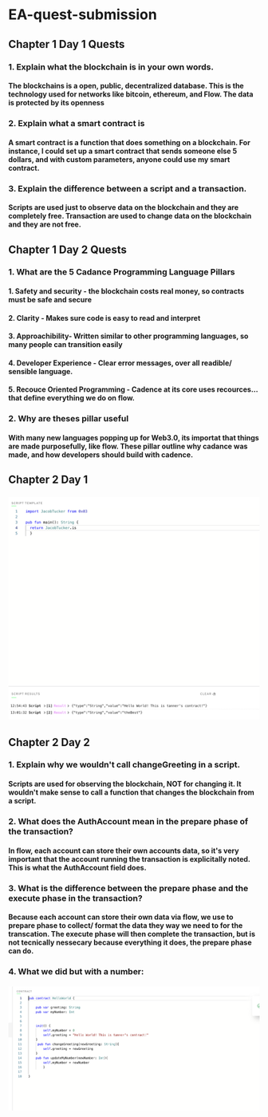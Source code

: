 # EA-quest-submission
## Chapter 1 Day 1 Quests
### 1. Explain what the blockchain is in your own words.
#### The blockchains is a open, public, decentralized database. This is the technology used for networks like bitcoin, ethereum, and Flow. The data is protected by its openness
### 2. Explain what a smart contract is
#### A smart contract is a function that does something on a blockchain. For instance, I could set up a smart contract that sends someone else 5 dollars, and with custom parameters, anyone could use my smart contract.
### 3. Explain the difference between a script and a transaction.
#### Scripts are used just to observe data on the blockchain and they are completely free. Transaction are used to change data on the blockchain and they are not free.
## Chapter 1 Day 2 Quests
### 1. What are the 5 Cadance Programming Language Pillars
#### 1. Safety and security - the blockchain costs real money, so contracts must be safe and secure
#### 2. Clarity - Makes sure code is easy to read and interpret
#### 3. Approachibility- Written similar to other programming languages, so many people can transition easily
#### 4. Developer Experience - Clear error messages, over all readible/ sensible language.
#### 5. Recouce Oriented Programming - Cadence at its core uses recources... that define everything we do on flow. 
### 2. Why are theses pillar useful
#### With many new languages popping up for Web3.0, its importat that things are made purposefully, like flow. These pillar outline why cadance was made, and how developers should build with cadence.
## Chapter 2 Day 1
### ![JacobTuckerImage](https://github.com/tanneruzzell/EA-quest-submission/blob/6ab19c76a4f64cee121744cae43ac616d2b7aa9d/Screen%20Shot%202022-05-08%20at%201.01.53%20PM.png)
## Chapter 2 Day 2
### 1. Explain why we wouldn't call changeGreeting in a script.
#### Scripts are used for observing the blockchain, NOT for changing it. It wouldn't make sense to call a function that changes the blockchain from a script.
### 2. What does the AuthAccount mean in the prepare phase of the transaction?
#### In flow, each account can store their own accounts data, so it's very important that the account running the transaction is explicitally noted. This is what the AuthAccount field does.
### 3. What is the difference between the prepare phase and the execute phase in the transaction?
#### Because each account can store their own data via flow, we use to prepare phase to collect/ format the data they way we need to for the transcation. The execute phase will then complete the transaction, but is not tecnically nessecary because everything it does, the prepare phase can do.
### 4. What we did but with a number:
#### ![Code](https://github.com/tanneruzzell/EA-quest-submission/blob/main/images/Screen%20Shot%202022-05-08%20at%207.12.01%20PM.png)
